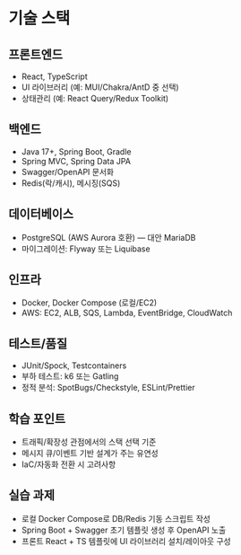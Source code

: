 # 기술 스택

## 프론트엔드
- React, TypeScript
- UI 라이브러리 (예: MUI/Chakra/AntD 중 선택)
- 상태관리 (예: React Query/Redux Toolkit)

## 백엔드
- Java 17+, Spring Boot, Gradle
- Spring MVC, Spring Data JPA
- Swagger/OpenAPI 문서화
- Redis(락/캐시), 메시징(SQS)

## 데이터베이스
- PostgreSQL (AWS Aurora 호환) — 대안 MariaDB
- 마이그레이션: Flyway 또는 Liquibase

## 인프라
- Docker, Docker Compose (로컬/EC2)
- AWS: EC2, ALB, SQS, Lambda, EventBridge, CloudWatch

## 테스트/품질
- JUnit/Spock, Testcontainers
- 부하 테스트: k6 또는 Gatling
- 정적 분석: SpotBugs/Checkstyle, ESLint/Prettier

## 학습 포인트
- 트래픽/확장성 관점에서의 스택 선택 기준
- 메시지 큐/이벤트 기반 설계가 주는 유연성
- IaC/자동화 전환 시 고려사항

## 실습 과제
- 로컬 Docker Compose로 DB/Redis 기동 스크립트 작성
- Spring Boot + Swagger 초기 템플릿 생성 후 OpenAPI 노출
- 프론트 React + TS 템플릿에 UI 라이브러리 설치/레이아웃 구성
